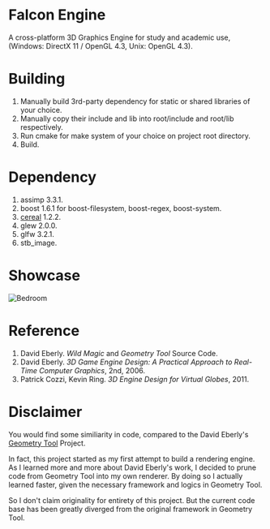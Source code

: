 Falcon Engine
===
A cross-platform 3D Graphics Engine for study and academic use, (Windows: DirectX 11 / OpenGL 4.3, Unix: OpenGL 4.3).

Building
===
1. Manually build 3rd-party dependency for static or shared libraries of your choice.
2. Manually copy their include and lib into root/include and root/lib respectively.
3. Run cmake for make system of your choice on project root directory.
4. Build.

Dependency
===
1. assimp 3.3.1.
2. boost 1.6.1 for boost-filesystem, boost-regex, boost-system.
3. [cereal](https://github.com/USCiLab/cereal) 1.2.2.
4. glew 2.0.0.
5. glfw 3.2.1.
6. stb_image.

Showcase
===
![Bedroom](case/Showcase.jpg)

Reference
===
1. David Eberly. *Wild Magic* and *Geometry Tool* Source Code.
2. David Eberly. *3D Game Engine Design: A Practical Approach to Real-Time Computer Graphics*, 2nd, 2006.
3. Patrick Cozzi, Kevin Ring. *3D Engine Design for Virtual Globes*, 2011.

Disclaimer
===
You would find some similiarity in code, compared to the David Eberly's [Geometry Tool](https://www.geometrictools.com/)
Project. 

In fact, this project started as my first attempt to build a rendering engine.
As I learned more and more about David Eberly's work, I decided to prune code from 
Geometry Tool into my own renderer. By doing so I actually learned faster, given 
the necessary framework and logics in Geometry Tool.

So I don't claim originality for entirety of this project. But the current code base
has been greatly diverged from the original framework in Geometry Tool.

